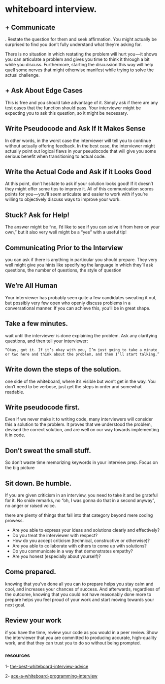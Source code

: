 #  whiteboard interview.


## + Communicate


. Restate the question for them and seek affirmation. You might actually be surprised to find you don’t fully understand what they’re asking for.

There is no situation in which restating the problem will hurt you — it shows you can articulate a problem and gives you time to think it through a bit while you discuss. Furthermore, starting the discussion this way will help quell some nerves that might otherwise manifest while trying to solve the actual challenge.


## + Ask About Edge Cases

This is free and you should take advantage of it. Simply ask if there are any test cases that the function should pass. Your interviewer might be expecting you to ask this question, so it might be necessary.



## Write Pseudocode and Ask If It Makes Sense


In other words, in the worst case the interviewer will tell you to continue without actually offering feedback. In the best case, the interviewer might actually point out logical flaws in your pseudocode that will give you some serious benefit when transitioning to actual code.


## Write the Actual Code and Ask if it Looks Good


At this point, don’t hesitate to ask if your solution looks good! If it doesn’t they might offer some tips to improve it. All of this communication scores points for you — you’ll seem articulate and easier to work with if you’re willing to objectively discuss ways to improve your work.



## Stuck? Ask for Help!

The answer might be “no, I’d like to see if you can solve it from here on your own,” but it also very well might be a “yes” with a useful tip!


## Communicating Prior to the Interview

 you can ask if there is anything in particular you should prepare. They very well might give you hints like specifying the language in which they’ll ask questions, the number of questions, the style of question


 ## We’re All Human

  Your interviewer has probably seen quite a few candidates sweating it out, but possibly very few open who openly discuss problems in a conversational manner. If you can achieve this, you’ll be in great shape.

## Take a few minutes.

wait until the interviewer is done explaining the problem. Ask any clarifying questions, and then tell your interviewer:
```
“Okay, got it. If it’s okay with you, I’m just going to take a minute or two here and think about the problem, and then I’ll start talking.”
```


## Write down the steps of the solution.

one side of the whiteboard, where it’s visible but won’t get in the way. You don’t need to be verbose, just get the steps in order and somewhat readable.


## Write pseudocode first.

Even if we never make it to writing code, many interviewers will consider this a solution to the problem. It proves that we understood the problem, devised the correct solution, and are well on our way towards implementing it in code.


##  Don’t sweat the small stuff.


So don’t waste time memorizing keywords in your interview prep. Focus on the big picture


## Sit down. Be humble.

If you are given criticism in an interview, you need to take it and be grateful for it. No snide remarks, no “oh, I was gonna do that in a second anyway”, no anger or raised voice. 

there are plenty of things that fall into that category beyond mere coding prowess.


+ Are you able to express your ideas and solutions clearly and effectively?
+ Do you treat the interviewer with respect?
+ How do you accept criticism (technical, constructive or otherwise)?
+ Are you able to collaborate with others to come up with solutions?
+ Do you communicate in a way that demonstrates empathy?
+ Are you honest (especially about yourself)?



## Come prepared.

 knowing that you’ve done all you can to prepare helps you stay calm and cool, and increases your chances of success. And afterwards, regardless of the outcome, knowing that you could not have reasonably done more to prepare helps you feel proud of your work and start moving towards your next goal.



 ## Review your work

 if you have the time, review your code as you would in a peer review. Show the interviewer that you are committed to producing accurate, high-quality work, and that they can trust you to do so without being prompted.




  ### resources

  1- [the-best-whiteboard-interview-advice](https://hackernoon.com/the-best-whiteboard-interview-advice-i-ever-received-3ebbfa72e4a)

  2- [ace-a-whiteboard-programming-interview](https://medium.com/@steve_45636/6-tips-to-ace-a-whiteboard-programming-interview-f06c1b378bc6)





